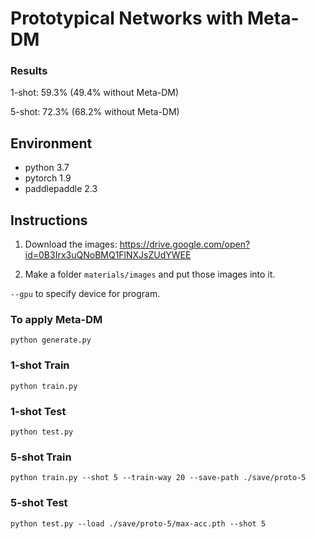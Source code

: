 # Prototypical Networks with Meta-DM

### Results

1-shot: 59.3% (49.4% without Meta-DM)

5-shot: 72.3% (68.2% without Meta-DM)

## Environment

* python 3.7
* pytorch 1.9
* paddlepaddle 2.3

## Instructions

1. Download the images: https://drive.google.com/open?id=0B3Irx3uQNoBMQ1FlNXJsZUdYWEE

2. Make a folder `materials/images` and put those images into it.

`--gpu` to specify device for program.

### To apply Meta-DM

`python generate.py`

### 1-shot Train

`python train.py`

### 1-shot Test

`python test.py` 

### 5-shot Train

`python train.py --shot 5 --train-way 20 --save-path ./save/proto-5`

### 5-shot Test

```python test.py --load ./save/proto-5/max-acc.pth --shot 5```
